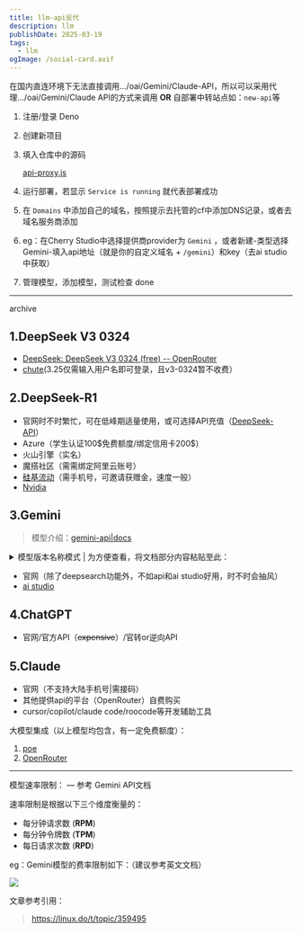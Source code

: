 ```yaml
---
title: llm-api反代
description: llm
publishDate: 2025-03-19
tags:
  - llm
ogImage: /social-card.avif
---
```

在国内直连环境下无法直接调用.../oai/Gemini/Claude-API，所以可以采用代理.../oai/Gemini/Claude API的方式来调用 **OR** 自部署中转站点如：`new-api`等

1. 注册/登录 Deno
2. 创建新项目
3. 填入仓库中的源码

   [api-proxy.js](https://gist.github.com/ZX-11/edc4e6b4654c4ef19fd89199455e3292)
4. 运行部署，若显示 `Service is running` 就代表部署成功
5. 在 `Domains` 中添加自己的域名，按照提示去托管的cf中添加DNS记录，或者去域名服务商添加
6. eg：在Cherry Studio中选择提供商provider为 `Gemini` ，或者新建-类型选择Gemini-填入api地址（就是你的自定义域名 + `/gemini`）和key（去ai studio中获取）
7. 管理模型，添加模型，测试检查 done

---
archive

## 1.DeepSeek V3 0324

- [DeepSeek: DeepSeek V3 0324 (free) -- OpenRouter](https://openrouter.ai/deepseek/deepseek-chat-v3-0324:free/api)
- [chute](https://chutes.ai/app/chute/154ad01c-a431-5744-83c8-651215124360)(3.25仅需输入用户名即可登录，且v3-0324暂不收费）

## 2.DeepSeek-R1

- 官网时不时繁忙，可在低峰期适量使用，或可选择API充值（[DeepSeek-API](https://platform.deepseek.com/top_up)）
- Azure（学生认证100\$免费额度/绑定信用卡200\$）
- 火山引擎（实名）
- 魔搭社区（需需绑定阿里云账号）
- [硅基流动](https://siliconflow.cn/zh-cn/)（需手机号，可邀请获赠金，速度一般）
- [Nvidia](https://build.nvidia.com/deepseek-ai/deepseek-r1)

## 3.Gemini

> 模型介绍：[gemini-api|docs](https://ai.google.dev/gemini-api/docs/models?hl=zh-cn)

<details>

<summary>模型版本名称模式 | 为方便查看，将文档部分内容粘贴至此：</summary>
Gemini 模型有*预览版*和*稳定版*两种版本。

- **最新**：指向指定生成和变体的尖端模型版本。底层模型会定期更新，并且可能是预览版。只有探索性测试应用和原型才应使用此别名。

  最新版本格式：`<model>-<generation>-<variation>-latest`。例如 `gemini-1.0-pro-latest`。
- **最新稳定版**：指向为指定的模型生成和变体发布的最新稳定版。

  最新的稳定版本：`<model>-<generation>-<variation>`。例如 `gemini-1.0-pro`。
- **稳定**：指向特定的稳定模型。稳定型模型通常不会发生变化。大多数正式版应用都应使用特定的稳定型模型。

  稳定版本模式：`<model>-<generation>-<variation>-<version>`。例如 `gemini-1.0-pro-001`。
- **实验性**：指向实验性模型（不适用于生产环境）。官方发布实验性模型是为了收集反馈、快速将最新动态交到开发者手中，并突出展示 Google 的创新步伐。

  实验版本格式：`<model>-<generation>-<variation>-<version>`。例如 `gemini-2.0-pro-exp-02-05`。

</details>

- 官网（除了deepsearch功能外，不如api和ai studio好用，时不时会抽风）
- [ai studio](https://aistudio.google.com/)

## 4.ChatGPT

- 官网/官方API（~~expensive~~）/官转or逆向API

## 5.Claude

- 官网（不支持大陆手机号|需接码）
- 其他提供api的平台（OpenRouter）自费购买
- cursor/copilot/claude code/roocode等开发辅助工具

大模型集成（以上模型均包含，有一定免费额度）：

1. [poe](https://poe.com/)
2. [OpenRouter](https://openrouter.ai/)

---

模型速率限制： — 参考 Gemini API文档

速率限制是根据以下三个维度衡量的：

- 每分钟请求数 (**RPM**)
- 每分钟令牌数 (**TPM**)
- 每日请求次数 (**RPD**)

eg：Gemini模型的费率限制如下：（建议参考英文文档）

![](https://raw.githubusercontent.com/Snnerney/image/refs/heads/main/image.png)




文章参考引用：

> https://linux.do/t/topic/359495